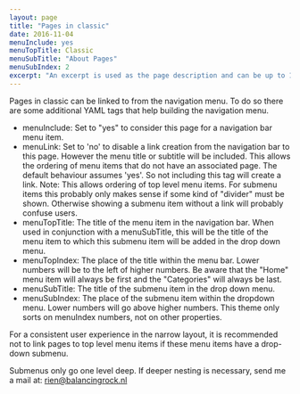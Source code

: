 ```yaml
---
layout: page
title: "Pages in classic"
date: 2016-11-04
menuInclude: yes
menuTopTitle: Classic
menuSubTitle: "About Pages"
menuSubIndex: 2
excerpt: "An excerpt is used as the page description and can be up to 160 characters long..."
---
```


Pages in classic can be linked to from the navigation menu. To do so there are some additional YAML tags that help building the navigation menu.

- menuInclude: Set to "yes" to consider this page for a navigation bar menu item.
- menuLink: Set to 'no' to disable a link creation from the navigation bar to this page. However the menu title or subtitle will be included. This allows the ordering of menu items that do not have an associated page. The default behaviour assumes 'yes'. So not including this tag will create a link. Note: This allows ordering of top level menu items. For submenu items this probably only makes sense if some kind of "divider" must be shown. Otherwise showing a submenu item without a link will probably confuse users.
- menuTopTitle: The title of the menu item in the navigation bar. When used in conjunction with a menuSubTitle, this will be the title of the menu item to which this submenu item will be added in the drop down menu. 
- menuTopIndex: The place of the title within the menu bar. Lower numbers will be to the left of higher numbers. Be aware that the "Home" menu item will always be first and the "Categories" will always be last.
- menuSubTitle: The title of the submenu item in the drop down menu.
- menuSubIndex: The place of the submenu item within the dropdown menu. Lower numbers will go above higher numbers. This theme only sorts on menuIndex numbers, not on other properties.

For a consistent user experience in the narrow layout, it is recommended not to link pages to top level menu items if these menu items have a drop-down submenu.

Submenus only go one level deep. If deeper nesting is necessary, send me a mail at: rien@balancingrock.nl
